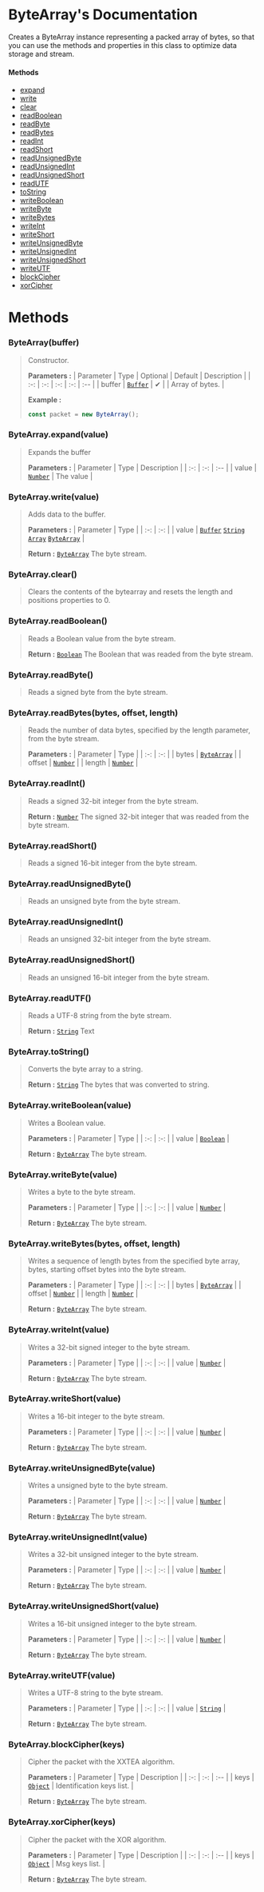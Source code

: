 # ByteArray's Documentation
Creates a ByteArray instance representing a packed array of bytes, so that you can use the methods and properties in this class to optimize data storage and stream.

#### Methods 
* [expand](#expand)
* [write](#write)
* [clear](#clear)
* [readBoolean](#readBoolean)
* [readByte](#readByte)
* [readBytes](#readBytes)
* [readInt](#readInt)
* [readShort](#readShort)
* [readUnsignedByte](#readUnsignedByte)
* [readUnsignedInt](#readUnsignedInt)
* [readUnsignedShort](#readUnsignedShort)
* [readUTF](#readUTF)
* [toString](#toString)
* [writeBoolean](#writeBoolean)
* [writeByte](#writeByte)
* [writeBytes](#writeBytes)
* [writeInt](#writeInt)
* [writeShort](#writeShort)
* [writeUnsignedByte](#writeUnsignedByte)
* [writeUnsignedInt](#writeUnsignedInt)
* [writeUnsignedShort](#writeUnsignedShort)
* [writeUTF](#writeUTF)
* [blockCipher](#blockCipher)
* [xorCipher](#xorCipher)



# Methods

### <a id=constructor></a>ByteArray(buffer)

>Constructor.
>
>**Parameters :**
>| Parameter | Type | Optional | Default | Description |
>| :-: | :-: | :-: | :-: | :-- |
>| buffer |  [`Buffer`](https://nodejs.org/api/buffer.html) | ✔ |  | Array of bytes. |
>
>
> **Example :**
 >```js
>const packet = new ByteArray();
>```
### <a id=expand></a>ByteArray.expand(value)

>Expands the buffer
>
>**Parameters :**
>| Parameter | Type | Description |
>| :-: | :-: | :-- |
>| value |  [`Number`](https://developer.mozilla.org/en-US/docs/Web/JavaScript/Reference/Global_Objects/Number) | The value |
>
### <a id=write></a>ByteArray.write(value)

>Adds data to the buffer.
>
>**Parameters :**
>| Parameter | Type |
>| :-: | :-: |
>| value |  [`Buffer`](https://nodejs.org/api/buffer.html) [`String`](https://developer.mozilla.org/en-US/docs/Web/JavaScript/Reference/Global_Objects/String) [`Array`](https://developer.mozilla.org/en-US/docs/Web/JavaScript/Reference/Global_Objects/Array) [`ByteArray`](ByteArray.md) |
>
>
> **Return :**  [`ByteArray`](ByteArray.md) The byte stream.
### <a id=clear></a>ByteArray.clear()

>Clears the contents of the bytearray and resets the length and positions properties to 0.
>
### <a id=readboolean></a>ByteArray.readBoolean()

>Reads a Boolean value from the byte stream.
>
>
> **Return :**  [`Boolean`](https://developer.mozilla.org/en-US/docs/Web/JavaScript/Reference/Global_Objects/Boolean) The Boolean that was readed from the byte stream.
### <a id=readbyte></a>ByteArray.readByte()

>Reads a signed byte from the byte stream.
>
### <a id=readbytes></a>ByteArray.readBytes(bytes, offset, length)

>Reads the number of data bytes, specified by the length parameter, from the byte stream.
>
>**Parameters :**
>| Parameter | Type |
>| :-: | :-: |
>| bytes |  [`ByteArray`](ByteArray.md) |
>| offset |  [`Number`](https://developer.mozilla.org/en-US/docs/Web/JavaScript/Reference/Global_Objects/Number) |
>| length |  [`Number`](https://developer.mozilla.org/en-US/docs/Web/JavaScript/Reference/Global_Objects/Number) |
>
### <a id=readint></a>ByteArray.readInt()

>Reads a signed 32-bit integer from the byte stream.
>
>
> **Return :**  [`Number`](https://developer.mozilla.org/en-US/docs/Web/JavaScript/Reference/Global_Objects/Number) The signed 32-bit integer that was readed from the byte stream.
### <a id=readshort></a>ByteArray.readShort()

>Reads a signed 16-bit integer from the byte stream.
>
### <a id=readunsignedbyte></a>ByteArray.readUnsignedByte()

>Reads an unsigned byte from the byte stream.
>
### <a id=readunsignedint></a>ByteArray.readUnsignedInt()

>Reads an unsigned 32-bit integer from the byte stream.
>
### <a id=readunsignedshort></a>ByteArray.readUnsignedShort()

>Reads an unsigned 16-bit integer from the byte stream.
>
### <a id=readutf></a>ByteArray.readUTF()

>Reads a UTF-8 string from the byte stream.
>
>
> **Return :**  [`String`](https://developer.mozilla.org/en-US/docs/Web/JavaScript/Reference/Global_Objects/String) Text
### <a id=tostring></a>ByteArray.toString()

>Converts the byte array to a string.
>
>
> **Return :**  [`String`](https://developer.mozilla.org/en-US/docs/Web/JavaScript/Reference/Global_Objects/String) The bytes that was converted to string.
### <a id=writeboolean></a>ByteArray.writeBoolean(value)

>Writes a Boolean value.
>
>**Parameters :**
>| Parameter | Type |
>| :-: | :-: |
>| value |  [`Boolean`](https://developer.mozilla.org/en-US/docs/Web/JavaScript/Reference/Global_Objects/Boolean) |
>
>
> **Return :**  [`ByteArray`](ByteArray.md) The byte stream.
### <a id=writebyte></a>ByteArray.writeByte(value)

>Writes a byte to the byte stream.
>
>**Parameters :**
>| Parameter | Type |
>| :-: | :-: |
>| value |  [`Number`](https://developer.mozilla.org/en-US/docs/Web/JavaScript/Reference/Global_Objects/Number) |
>
>
> **Return :**  [`ByteArray`](ByteArray.md) The byte stream.
### <a id=writebytes></a>ByteArray.writeBytes(bytes, offset, length)

>Writes a sequence of length bytes from the specified byte array, bytes, starting offset bytes into the byte stream.
>
>**Parameters :**
>| Parameter | Type |
>| :-: | :-: |
>| bytes |  [`ByteArray`](ByteArray.md) |
>| offset |  [`Number`](https://developer.mozilla.org/en-US/docs/Web/JavaScript/Reference/Global_Objects/Number) |
>| length |  [`Number`](https://developer.mozilla.org/en-US/docs/Web/JavaScript/Reference/Global_Objects/Number) |
>
>
> **Return :**  [`ByteArray`](ByteArray.md) The byte stream.
### <a id=writeint></a>ByteArray.writeInt(value)

>Writes a 32-bit signed integer to the byte stream.
>
>**Parameters :**
>| Parameter | Type |
>| :-: | :-: |
>| value |  [`Number`](https://developer.mozilla.org/en-US/docs/Web/JavaScript/Reference/Global_Objects/Number) |
>
>
> **Return :**  [`ByteArray`](ByteArray.md) The byte stream.
### <a id=writeshort></a>ByteArray.writeShort(value)

>Writes a 16-bit integer to the byte stream.
>
>**Parameters :**
>| Parameter | Type |
>| :-: | :-: |
>| value |  [`Number`](https://developer.mozilla.org/en-US/docs/Web/JavaScript/Reference/Global_Objects/Number) |
>
>
> **Return :**  [`ByteArray`](ByteArray.md) The byte stream.
### <a id=writeunsignedbyte></a>ByteArray.writeUnsignedByte(value)

>Writes a unsigned byte to the byte stream.
>
>**Parameters :**
>| Parameter | Type |
>| :-: | :-: |
>| value |  [`Number`](https://developer.mozilla.org/en-US/docs/Web/JavaScript/Reference/Global_Objects/Number) |
>
>
> **Return :**  [`ByteArray`](ByteArray.md) The byte stream.
### <a id=writeunsignedint></a>ByteArray.writeUnsignedInt(value)

>Writes a 32-bit unsigned integer to the byte stream.
>
>**Parameters :**
>| Parameter | Type |
>| :-: | :-: |
>| value |  [`Number`](https://developer.mozilla.org/en-US/docs/Web/JavaScript/Reference/Global_Objects/Number) |
>
>
> **Return :**  [`ByteArray`](ByteArray.md) The byte stream.
### <a id=writeunsignedshort></a>ByteArray.writeUnsignedShort(value)

>Writes a 16-bit unsigned integer to the byte stream.
>
>**Parameters :**
>| Parameter | Type |
>| :-: | :-: |
>| value |  [`Number`](https://developer.mozilla.org/en-US/docs/Web/JavaScript/Reference/Global_Objects/Number) |
>
>
> **Return :**  [`ByteArray`](ByteArray.md) The byte stream.
### <a id=writeutf></a>ByteArray.writeUTF(value)

>Writes a UTF-8 string to the byte stream.
>
>**Parameters :**
>| Parameter | Type |
>| :-: | :-: |
>| value |  [`String`](https://developer.mozilla.org/en-US/docs/Web/JavaScript/Reference/Global_Objects/String) |
>
>
> **Return :**  [`ByteArray`](ByteArray.md) The byte stream.
### <a id=blockcipher></a>ByteArray.blockCipher(keys)

>Cipher the packet with the XXTEA algorithm.
>
>**Parameters :**
>| Parameter | Type | Description |
>| :-: | :-: | :-- |
>| keys |  [`Object`](https://developer.mozilla.org/en-US/docs/Web/JavaScript/Reference/Global_Objects/Object) | Identification keys list. |
>
>
> **Return :**  [`ByteArray`](ByteArray.md) The byte stream.
### <a id=xorcipher></a>ByteArray.xorCipher(keys)

>Cipher the packet with the XOR algorithm.
>
>**Parameters :**
>| Parameter | Type | Description |
>| :-: | :-: | :-- |
>| keys |  [`Object`](https://developer.mozilla.org/en-US/docs/Web/JavaScript/Reference/Global_Objects/Object) | Msg keys list. |
>
>
> **Return :**  [`ByteArray`](ByteArray.md) The byte stream.

